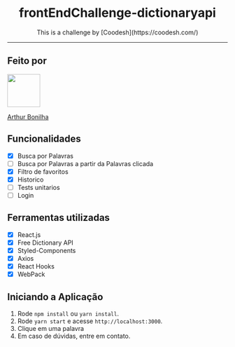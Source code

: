 
<h1 align="center">
  frontEndChallenge-dictionaryapi
</h1>

<p align="center">This is a challenge by [Coodesh](https://coodesh.com/)</p>

<hr>

## Feito por

[<img src="https://avatars2.githubusercontent.com/u/32990047?v=4" width="75px;"/>](https://github.com/arthurbonilhan)

[Arthur Bonilha](https://github.com/arthurbonilhan)

## Funcionalidades

- [x] Busca por Palavras
- [ ] Busca por Palavras a partir da Palavras clicada
- [x] Filtro de favoritos
- [x] Historico
- [ ] Tests unitarios 
- [ ] Login

## Ferramentas utilizadas

- [x] React.js
- [x] Free Dictionary API
- [x] Styled-Components
- [x] Axios
- [x] React Hooks
- [x] WebPack

## Iniciando a Aplicação
1. Rode `npm install` ou `yarn install`.<br />
2. Rode `yarn start` e acesse `http://localhost:3000`.<br />
3. Clique em uma palavra<br/>
4. Em caso de dúvidas, entre em contato.

